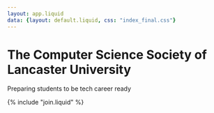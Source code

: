 ```yaml
---
layout: app.liquid
data: {layout: default.liquid, css: "index_final.css"}
---
```

<main class="flex flex-col h-full items-center min-h-[70vh] justify-center text-center text-2xl font-extralight">

<h1 class="font-bold text-5xl font-heading"> The Computer Science Society of Lancaster University </h1>

Preparing students to be tech career ready

{% include "join.liquid" %}

</main>
